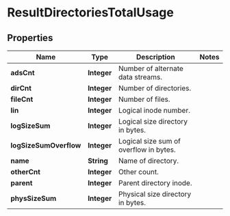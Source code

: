 
# ResultDirectoriesTotalUsage

## Properties
Name | Type | Description | Notes
------------ | ------------- | ------------- | -------------
**adsCnt** | **Integer** | Number of alternate data streams. | 
**dirCnt** | **Integer** | Number of directories. | 
**fileCnt** | **Integer** | Number of files. | 
**lin** | **Integer** | Logical inode number. | 
**logSizeSum** | **Integer** | Logical size directory in bytes. | 
**logSizeSumOverflow** | **Integer** | Logical size sum of overflow in bytes. | 
**name** | **String** | Name of directory. | 
**otherCnt** | **Integer** | Other count. | 
**parent** | **Integer** | Parent directory inode. | 
**physSizeSum** | **Integer** | Physical size directory in bytes. | 



